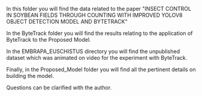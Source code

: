 In this folder you will find the data related to the paper "INSECT CONTROL IN SOYBEAN FIELDS THROUGH COUNTING WITH IMPROVED YOLOV8 OBJECT DETECTION MODEL AND BYTETRACK"

In the ByteTrack folder you will find the results relating to the application of ByteTrack to the Proposed Model.

In the EMBRAPA_EUSCHISTUS directory you will find the unpublished dataset which was animated on video for the experiment with ByteTrack.

Finally, in the Proposed_Model folder you will find all the pertinent details on building the model.

Questions can be clarified with the author.
